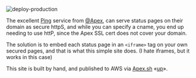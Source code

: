 ![deploy-production](https://github.com/RickCogley/esolia-status/workflows/deploy-production/badge.svg?branch=master)

The excellent [Ping](https://ping.apex.sh) service from [@Apex](https://github.com/apex/), can serve status pages on their domain as secure httpS, and while you can specify a cname, you end up needing to use httP, since the Apex SSL cert does not cover your domain. 

The solution is to embed each status page in an `<iframe>` tag on your own secured pages, and that is what this simple site does. (I hate iframes, but it works in this case)

This site is built by hand, and published to AWS via [Apex.sh](https://apex.sh) «[up](https://apex.sh/up/)». 


